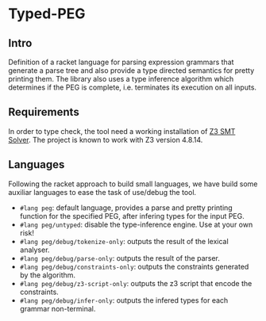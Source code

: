 Typed-PEG
============

Intro
------

Definition of a racket language for parsing expression grammars that generate a parse tree
and also provide a type directed semantics for pretty printing them. 
The library also uses a type inference algorithm which determines if the PEG is complete,
i.e. terminates its execution on all inputs.

Requirements
---------------

In order to type check, the tool need a working installation of 
[Z3 SMT Solver](https://github.com/Z3Prover/z3). The project is known to work with 
Z3 version 4.8.14.

Languages
-----------

Following the racket approach to build small languages, we have build some auxiliar languages 
to ease the task of use/debug the tool.

* `#lang peg`: default language, provides a parse and pretty printing function for the
specified PEG, after infering types for the input PEG.
* `#lang peg/untyped`: disable the type-inference engine. Use at your own risk!
* `#lang peg/debug/tokenize-only`: outputs the result of the lexical analyser.
* `#lang peg/debug/parse-only`: outputs the result of the parser.
* `#lang peg/debug/constraints-only`: outputs the constraints generated by the algorithm.
* `#lang peg/debug/z3-script-only`: outputs the z3 script that encode the constraints.
* `#lang peg/debug/infer-only`: outputs the infered types for each grammar non-terminal.
